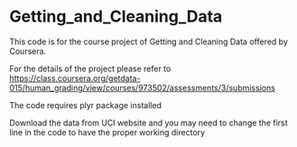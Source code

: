 # Getting_and_Cleaning_Data

This code is for the course project of Getting and Cleaning Data offered by Coursera.

For the details of the project please refer to https://class.coursera.org/getdata-015/human_grading/view/courses/973502/assessments/3/submissions

The code requires plyr package installed

Download the data from UCI website and you may need to change the first line in the code to have the proper working directory
